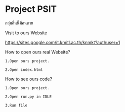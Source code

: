 # Project PSIT
กลุ่มคืนนี้มีคนตาย

Visit to ours Website

https://sites.google.com/it.kmitl.ac.th/knmkt?authuser=1

How to open  ours real Website?

    1.Open ours project.

    2.Open index.html


How to see ours code?

    1.Open ours project.

    2.Open run.py in IDLE

    3.Run file

